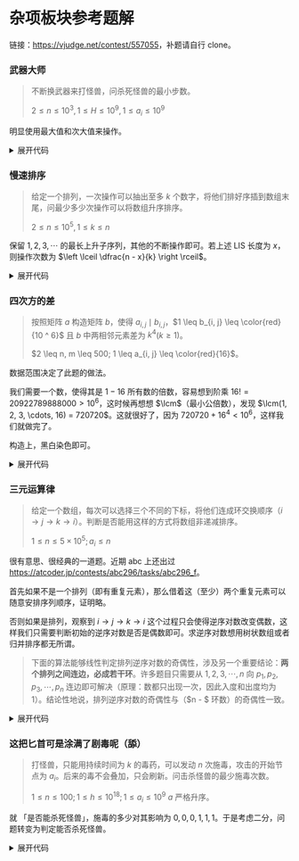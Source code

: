 # 杂项板块参考题解

链接：<https://vjudge.net/contest/557055>，补题请自行 clone。

### 武器大师

> 不断换武器来打怪兽，问杀死怪兽的最小步数。
>
> $2 \leq n \leq 10^3, 1 \leq H \leq 10^9, 1 \leq a_i \leq 10^9$

明显使用最大值和次大值来操作。

<details><summary>展开代码</summary>

```cpp
#include <bits/stdc++.h>

int main() {
    std::cin.tie(nullptr)->sync_with_stdio(false);

    int tt;
    std::cin >> tt;
    void solve();
    while (tt--) {
        solve();
    }

    return 0;
}

void solve() {
    int n, hp;
    std::cin >> n >> hp;

    std::vector<int> a(n);
    for (int i = 0; i < n; ++i) {
        std::cin >> a[i];
    }

    std::nth_element(a.begin(), a.begin() + 1, a.end(), std::greater{});

    int x = a[0], y = a[1], m = hp % (x + y);

    std::cout << (hp) / (x + y) * 2 + (m > x ? 2 : m > 0 ? 1 : 0) << "\n";
}
```

</details>

### 慢速排序

> 给定一个排列，一次操作可以抽出至多 $k$ 个数字，将他们排好序插到数组末尾，问最少多少次操作可以将数组升序排序。
>
> $2 \leq n \leq 10^5, 1 \leq k \leq n$

保留 $1, 2, 3, \cdots$ 的最长上升子序列，其他的不断操作即可。若上述 LIS 长度为 $x$，则操作次数为 $\left \lceil \dfrac{n - x}{k} \right \rceil$。

<details><summary>展开代码</summary>

```cpp
#include <bits/stdc++.h>

int main() {
    std::cin.tie(nullptr)->sync_with_stdio(false);

    int tt;
    std::cin >> tt;
    void solve();
    while (tt--) {
        solve();
    }

    return 0;
}

void solve() {
    int n, k, cur = 1;
    std::cin >> n >> k;
    for (int i = 0; i < n; i++) {
        int x;
        std::cin >> x;
        if (cur == x) {
            cur += 1;
        }
    }
    std::cout << (n - --cur + k - 1) / k << "\n";
}
```

</details>

### 四次方的差

> 按照矩阵 $a$ 构造矩阵 $b$，使得 $a_{i, j} \mid b_{i, j}$，$1 \leq b_{i, j} \leq \color{red}{10 ^ 6}$ 且 $b$ 中两相邻元素差为 $k^4$($k \geq 1$)。
>
> $2 \leq n, m \leq 500; 1 \leq a_{i, j} \leq \color{red}{16}$。

数据范围决定了此题的做法。

我们需要一个数，使得其是 $1-16$ 所有数的倍数，容易想到阶乘 $16! = 20922789888000 \gt 10^6$，这时候再想想 $\lcm$（最小公倍数），发现 $\lcm(1, 2, 3, \cdots, 16) = 720720$。这就很好了，因为 $720720 + 16^4 \lt 10^6$，这样我们就做完了。

构造上，黑白染色即可。

<details><summary>展开代码</summary>

```cpp
#include <bits/stdc++.h>

int main() {
    std::cin.tie(nullptr)->sync_with_stdio(false);

    int magic = 1;
    for (int i = 1; i <= 16; i++) {
        magic = std::lcm(magic, i);
    }

    int n, m;
    std::cin >> n >> m;
    std::vector g(n, std::vector(m, 0));
    for (auto &i : g)
        for (auto &j : i) std::cin >> j;

    for (int i = 0; i < n; i++) {
        for (int j = 0; j < m; j++) {
            if ((i ^ j) & 1) {
                std::cout << magic + g[i][j] * g[i][j] * g[i][j] * g[i][j];
            } else {
                std::cout << magic;
            }
            std::cout << " \n"[j + 1 == m];
        }
    }

    return 0;
}
```

</details>

### 三元运算律

> 给定一个数组，每次可以选择三个不同的下标，将他们连成环交换顺序（$i \to j \to k \to i$）。判断是否能用这样的方式将数组非递减排序。
>
> $1 \leq n \leq 5 \times 10^5; a_i \leq n$

很有意思、很经典的一道题。近期 abc 上还出过 <https://atcoder.jp/contests/abc296/tasks/abc296_f>。

首先如果不是一个排列（即有重复元素），那么借着这（至少）两个重复元素可以随意安排序列顺序，证明略。

否则如果是排列，观察到 $i \to j \to k \to i$ 这个过程只会使得逆序对数改变偶数，这样我们只需要判断初始的逆序对数是否是偶数即可。求逆序对数想用树状数组或者归并排序都无所谓。

> 下面的算法能够线性判定排列逆序对数的奇偶性，涉及另一个重要结论：<b>两个排列之间连边，必成若干环</b>。许多题目只需要从 $1, 2, 3, \cdots, n$ 向 $p_1, p_2, p_3, \cdots, p_n$ 连边即可解决（原理：数都只出现一次，因此入度和出度均为 $1$）。结论性地说，排列逆序对数的奇偶性与（$n - $ 环数）的奇偶性一致。

<details><summary>展开代码</summary>

```cpp
#include <bits/stdc++.h>

int main() {
    std::cin.tie(nullptr)->sync_with_stdio(false);

    int tests;
    std::cin >> tests;
    void solve();
    while (tests--) solve();

    return 0;
}

void solve() {
    int n;
    std::cin >> n;

    std::vector<int> a(n), counter(n);

    bool f = false;
    for (int i = 0; i < n; i++) {
        std::cin >> a[i];
        a[i] -= 1;
        if (++counter[a[i]] == 2) {
            f = true;
        }
    }

    if (f) {
        std::cout << "yes\n";
        return;
    }

    bool parity = ~n & 1;
    for (int i : a)
        if (~i) {
            for (int j = i; ~j;) {
                std::tie(j, a[j]) = std::tuple{a[j], -1};
            }
            parity ^= 1;
        }

    std::cout << (parity ? "YES" : "NO") << '\n';
}
```

</details>

### 这把匕首可是涂满了剧毒呢（舔） 

> 打怪兽，只能用持续时间为 $k$ 的毒药，可以发动 $n$ 次施毒，攻击的开始节点为 $a_i$。后来的毒不会叠加，只会刷新。问击杀怪兽的最少施毒次数。
>
> $1 \leq n \leq 100; 1 \leq h \leq 10^{18};1 \leq a_i \leq 10^9$ $a$ 严格升序。

就 「是否能杀死怪兽」，施毒的多少对其影响为 $0, 0, 0, 1, 1, 1$。于是考虑二分，问题转变为判定能否杀死怪兽。

<details><summary>展开代码</summary>

```cpp
#include <bits/stdc++.h>

using ll = long long;

int main() {
    std::cin.tie(nullptr)->sync_with_stdio(false);

    int tt;
    std::cin >> tt;
    void solve();
    while (tt--) {
        solve();
    }

    return 0;
}

void solve() {
    ll n, h;
    std::cin >> n >> h;
    std::vector<ll> a(n);
    for (auto &i : a) {
        std::cin >> i;
    }

    ll l = 1, r = h;
    while (l < r) {
        ll m = (l + r) / 2;
        ll ans = m;
        for (int i = 0; i < n - 1; i++) {
            ans += std::min(m, a[i + 1] - a[i]);
        }
        if (ans >= h) {
            r = m;
        } else {
            l = m + 1;
        }
    }

    std::cout << l << '\n';
}
```

</details>
